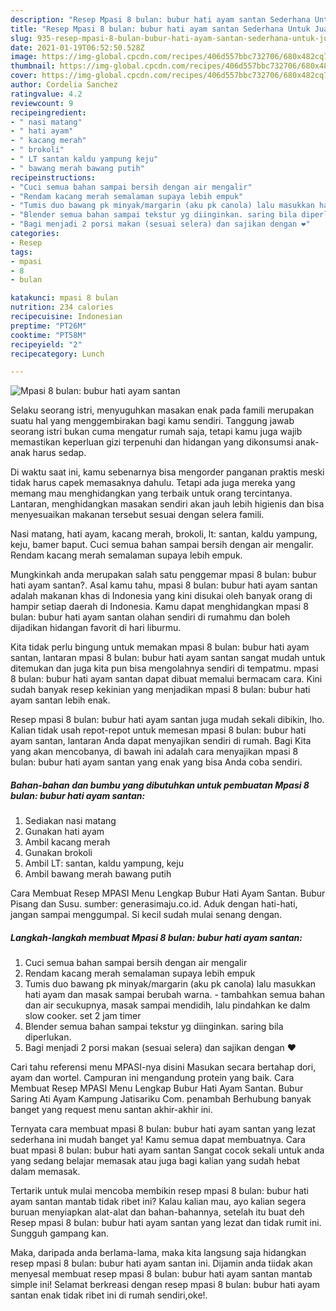 ```yaml
---
description: "Resep Mpasi 8 bulan: bubur hati ayam santan Sederhana Untuk Jualan"
title: "Resep Mpasi 8 bulan: bubur hati ayam santan Sederhana Untuk Jualan"
slug: 935-resep-mpasi-8-bulan-bubur-hati-ayam-santan-sederhana-untuk-jualan
date: 2021-01-19T06:52:50.528Z
image: https://img-global.cpcdn.com/recipes/406d557bbc732706/680x482cq70/mpasi-8-bulan-bubur-hati-ayam-santan-foto-resep-utama.jpg
thumbnail: https://img-global.cpcdn.com/recipes/406d557bbc732706/680x482cq70/mpasi-8-bulan-bubur-hati-ayam-santan-foto-resep-utama.jpg
cover: https://img-global.cpcdn.com/recipes/406d557bbc732706/680x482cq70/mpasi-8-bulan-bubur-hati-ayam-santan-foto-resep-utama.jpg
author: Cordelia Sanchez
ratingvalue: 4.2
reviewcount: 9
recipeingredient:
- " nasi matang"
- " hati ayam"
- " kacang merah"
- " brokoli"
- " LT santan kaldu yampung keju"
- " bawang merah bawang putih"
recipeinstructions:
- "Cuci semua bahan sampai bersih dengan air mengalir"
- "Rendam kacang merah semalaman supaya lebih empuk"
- "Tumis duo bawang pk minyak/margarin (aku pk canola) lalu masukkan hati ayam dan masak sampai berubah warna.  tambahkan semua bahan dan air secukupnya, masak sampai mendidih, lalu pindahkan ke dalm slow cooker. set 2 jam timer"
- "Blender semua bahan sampai tekstur yg diinginkan. saring bila diperlukan."
- "Bagi menjadi 2 porsi makan (sesuai selera) dan sajikan dengan ❤️"
categories:
- Resep
tags:
- mpasi
- 8
- bulan

katakunci: mpasi 8 bulan 
nutrition: 234 calories
recipecuisine: Indonesian
preptime: "PT26M"
cooktime: "PT58M"
recipeyield: "2"
recipecategory: Lunch

---
```



![Mpasi 8 bulan: bubur hati ayam santan](https://img-global.cpcdn.com/recipes/406d557bbc732706/680x482cq70/mpasi-8-bulan-bubur-hati-ayam-santan-foto-resep-utama.jpg)

Selaku seorang istri, menyuguhkan masakan enak pada famili merupakan suatu hal yang menggembirakan bagi kamu sendiri. Tanggung jawab seorang istri bukan cuma mengatur rumah saja, tetapi kamu juga wajib memastikan keperluan gizi terpenuhi dan hidangan yang dikonsumsi anak-anak harus sedap.

Di waktu  saat ini, kamu sebenarnya bisa mengorder panganan praktis meski tidak harus capek memasaknya dahulu. Tetapi ada juga mereka yang memang mau menghidangkan yang terbaik untuk orang tercintanya. Lantaran, menghidangkan masakan sendiri akan jauh lebih higienis dan bisa menyesuaikan makanan tersebut sesuai dengan selera famili. 

Nasi matang, hati ayam, kacang merah, brokoli, lt: santan, kaldu yampung, keju, bamer baput. Cuci semua bahan sampai bersih dengan air mengalir. Rendam kacang merah semalaman supaya lebih empuk.

Mungkinkah anda merupakan salah satu penggemar mpasi 8 bulan: bubur hati ayam santan?. Asal kamu tahu, mpasi 8 bulan: bubur hati ayam santan adalah makanan khas di Indonesia yang kini disukai oleh banyak orang di hampir setiap daerah di Indonesia. Kamu dapat menghidangkan mpasi 8 bulan: bubur hati ayam santan olahan sendiri di rumahmu dan boleh dijadikan hidangan favorit di hari liburmu.

Kita tidak perlu bingung untuk memakan mpasi 8 bulan: bubur hati ayam santan, lantaran mpasi 8 bulan: bubur hati ayam santan sangat mudah untuk ditemukan dan juga kita pun bisa mengolahnya sendiri di tempatmu. mpasi 8 bulan: bubur hati ayam santan dapat dibuat memalui bermacam cara. Kini sudah banyak resep kekinian yang menjadikan mpasi 8 bulan: bubur hati ayam santan lebih enak.

Resep mpasi 8 bulan: bubur hati ayam santan juga mudah sekali dibikin, lho. Kalian tidak usah repot-repot untuk memesan mpasi 8 bulan: bubur hati ayam santan, lantaran Anda dapat menyajikan sendiri di rumah. Bagi Kita yang akan mencobanya, di bawah ini adalah cara menyajikan mpasi 8 bulan: bubur hati ayam santan yang enak yang bisa Anda coba sendiri.

<!--inarticleads1-->

##### Bahan-bahan dan bumbu yang dibutuhkan untuk pembuatan Mpasi 8 bulan: bubur hati ayam santan:

1. Sediakan  nasi matang
1. Gunakan  hati ayam
1. Ambil  kacang merah
1. Gunakan  brokoli
1. Ambil  LT: santan, kaldu yampung, keju
1. Ambil  bawang merah bawang putih


Cara Membuat Resep MPASI Menu Lengkap Bubur Hati Ayam Santan. Bubur Pisang dan Susu. sumber: generasimaju.co.id. Aduk dengan hati-hati, jangan sampai menggumpal. Si kecil sudah mulai senang dengan. 

<!--inarticleads2-->

##### Langkah-langkah membuat Mpasi 8 bulan: bubur hati ayam santan:

1. Cuci semua bahan sampai bersih dengan air mengalir
1. Rendam kacang merah semalaman supaya lebih empuk
1. Tumis duo bawang pk minyak/margarin (aku pk canola) lalu masukkan hati ayam dan masak sampai berubah warna.  - tambahkan semua bahan dan air secukupnya, masak sampai mendidih, lalu pindahkan ke dalm slow cooker. set 2 jam timer
1. Blender semua bahan sampai tekstur yg diinginkan. saring bila diperlukan.
1. Bagi menjadi 2 porsi makan (sesuai selera) dan sajikan dengan ❤️


Cari tahu referensi menu MPASI-nya disini Masukan secara bertahap dori, ayam dan wortel. Campuran ini mengandung protein yang baik. Cara Membuat Resep MPASI Menu Lengkap Bubur Hati Ayam Santan. Bubur Saring Ati Ayam Kampung Jatisariku Com. penambah Berhubung banyak banget yang request menu santan akhir-akhir ini. 

Ternyata cara membuat mpasi 8 bulan: bubur hati ayam santan yang lezat sederhana ini mudah banget ya! Kamu semua dapat membuatnya. Cara buat mpasi 8 bulan: bubur hati ayam santan Sangat cocok sekali untuk anda yang sedang belajar memasak atau juga bagi kalian yang sudah hebat dalam memasak.

Tertarik untuk mulai mencoba membikin resep mpasi 8 bulan: bubur hati ayam santan mantab tidak ribet ini? Kalau kalian mau, ayo kalian segera buruan menyiapkan alat-alat dan bahan-bahannya, setelah itu buat deh Resep mpasi 8 bulan: bubur hati ayam santan yang lezat dan tidak rumit ini. Sungguh gampang kan. 

Maka, daripada anda berlama-lama, maka kita langsung saja hidangkan resep mpasi 8 bulan: bubur hati ayam santan ini. Dijamin anda tiidak akan menyesal membuat resep mpasi 8 bulan: bubur hati ayam santan mantab simple ini! Selamat berkreasi dengan resep mpasi 8 bulan: bubur hati ayam santan enak tidak ribet ini di rumah sendiri,oke!.

